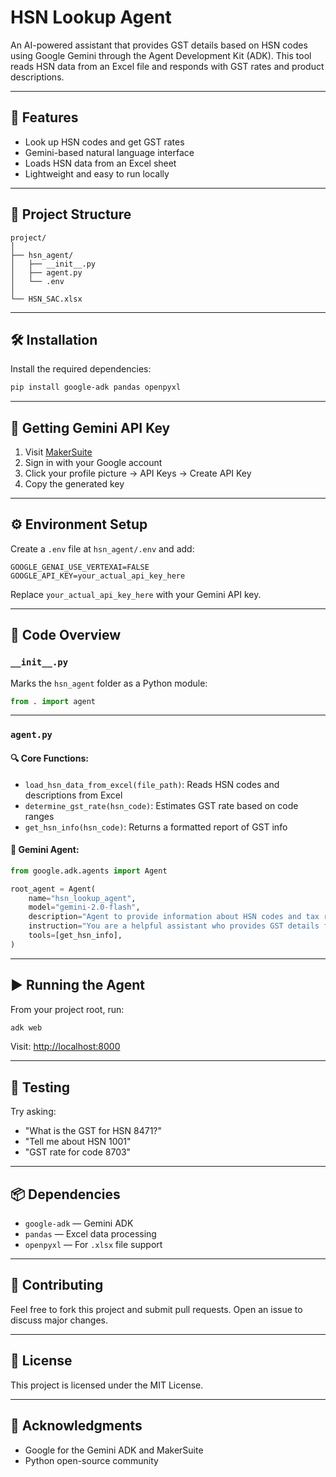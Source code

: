 
# HSN Lookup Agent

An AI-powered assistant that provides GST details based on HSN codes using Google Gemini through the Agent Development Kit (ADK). This tool reads HSN data from an Excel file and responds with GST rates and product descriptions.

---

## 🚀 Features

- Look up HSN codes and get GST rates
- Gemini-based natural language interface
- Loads HSN data from an Excel sheet
- Lightweight and easy to run locally

---

## 📁 Project Structure

```
project/
│
├── hsn_agent/
│   ├── __init__.py
│   ├── agent.py
│   └── .env
│
└── HSN_SAC.xlsx
```

---

## 🛠 Installation

Install the required dependencies:

```bash
pip install google-adk pandas openpyxl
```

---

## 🔑 Getting Gemini API Key

1. Visit [MakerSuite](https://makersuite.google.com/app)
2. Sign in with your Google account
3. Click your profile picture → API Keys → Create API Key
4. Copy the generated key

---

## ⚙️ Environment Setup

Create a `.env` file at `hsn_agent/.env` and add:

```env
GOOGLE_GENAI_USE_VERTEXAI=FALSE
GOOGLE_API_KEY=your_actual_api_key_here
```

Replace `your_actual_api_key_here` with your Gemini API key.

---

## 📄 Code Overview

### `__init__.py`

Marks the `hsn_agent` folder as a Python module:

```python
from . import agent
```

---

### `agent.py`

#### 🔍 Core Functions:

- `load_hsn_data_from_excel(file_path)`: Reads HSN codes and descriptions from Excel
- `determine_gst_rate(hsn_code)`: Estimates GST rate based on code ranges
- `get_hsn_info(hsn_code)`: Returns a formatted report of GST info

#### 🤖 Gemini Agent:

```python
from google.adk.agents import Agent

root_agent = Agent(
    name="hsn_lookup_agent",
    model="gemini-2.0-flash",
    description="Agent to provide information about HSN codes and tax rates.",
    instruction="You are a helpful assistant who provides GST details for HSN codes.",
    tools=[get_hsn_info],
)
```

---

## ▶️ Running the Agent

From your project root, run:

```bash
adk web
```

Visit: [http://localhost:8000](http://localhost:8000)

---

## 🧪 Testing

Try asking:

- "What is the GST for HSN 8471?"
- "Tell me about HSN 1001"
- "GST rate for code 8703"

---

## 📦 Dependencies

- `google-adk` — Gemini ADK
- `pandas` — Excel data processing
- `openpyxl` — For `.xlsx` file support

---

## 🤝 Contributing

Feel free to fork this project and submit pull requests. Open an issue to discuss major changes.

---

## 📄 License

This project is licensed under the MIT License.

---

## 🙏 Acknowledgments

- Google for the Gemini ADK and MakerSuite
- Python open-source community
